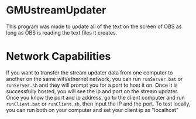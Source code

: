 # GMUstreamUpdater
This program was made to update all of the text on the screen of OBS as long as OBS is reading the text files it creates.

# Network Capabilities
If you want to transfer the stream updater data from one computer to another on the same wifi/ethernet network, you can run `runServer.bat` or `runServer.sh` and they will prompt you for a port to host it on. Once it is successfully hosted, you will see the ip and port on the stream updater. 
Once you know the port and ip address, go to the client computer and run `runClient.bat` or `runClient.sh`, then input the IP and the port. To test locally, you can run both on your computer and set your client ip as "localhost"
